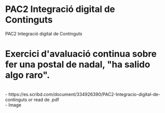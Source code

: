 # PAC2 Integració digital de Continguts
PAC2 Integració digital de Continguts<br>

# Exercici d'avaluació continua sobre fer una postal de nadal, "ha salido algo raro".
<br>
- https://es.scribd.com/document/334926390/PAC2-Integracio-digital-de-continguts or read de .pdf
<br>
- Image<br>
